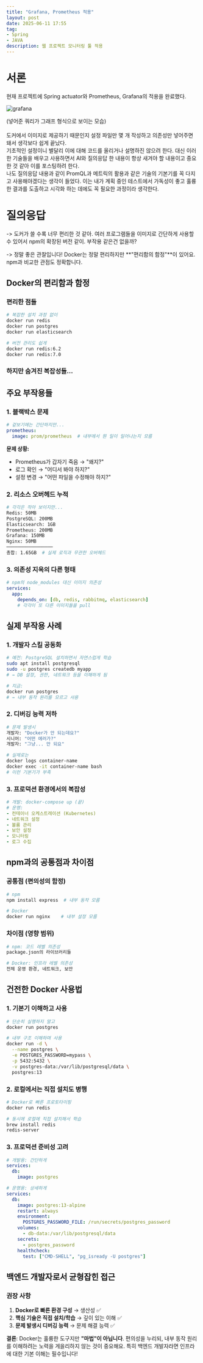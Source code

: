 ```yaml
---
title: "Grafana, Prometheus 적용"
layout: post
date: 2025-06-11 17:55
tag:
- Spring
- JAVA
description: 웹 프로젝트 모니터링 툴 적용
---  
```


# 서론  

현재 프로젝트에 Spring actuator와 Prometheus, Grafana의 적용을 완료했다.  

![grafana](/assets/img/Grafana.PNG)  

(넣어준 쿼리가 그래프 형식으로 보이는 모습)  
&nbsp;  
도커에서 이미지로 제공하기 때문인지 설정 파일만 몇 개 작성하고 의존성만 넣어주면 돼서 생각보다 쉽게 끝났다.  
기초적인 설정이니 별달리 이에 대해 코드를 올리거나 설명하진 않으려 한다. 대신 이러한 기술들을 배우고 사용하면서 AI와 질의응답 한 내용이 항상 새겨야 할 내용이고 중요한 것 같아 이를 포스팅하려 한다.  
나도 질의응답 내용과 같이 PromQL과 메트릭의 활용과 같은 기술의 기본기를 꼭 다지고 사용해야겠다는 생각이 들었다. 이는 내가 계획 중인 테스트에서 가독성이 좋고 훌륭한 결과를 도출하고 시각화 하는 데에도 꼭 필요한 과정이라 생각한다.  

# 질의응답  

-> 도커가 쓸 수록 너무 편리한 것 같아. 여러 프로그램들을 이미지로 간단하게 사용할 수 있어서 npm의 확장된 버전 같이. 부작용 같은건 없을까?  


-> 정말 좋은 관찰입니다! Docker는 정말 편리하지만 **"편리함의 함정"**이 있어요. npm과 비교한 관점도 정확합니다.

## Docker의 편리함과 함정

### 편리한 점들
```bash
# 복잡한 설치 과정 없이
docker run redis
docker run postgres
docker run elasticsearch

# 버전 관리도 쉽게
docker run redis:6.2
docker run redis:7.0
```

### 하지만 숨겨진 복잡성들...

## 주요 부작용들

### 1. 블랙박스 문제
```yaml
# 겉보기에는 간단하지만...
prometheus:
  image: prom/prometheus  # 내부에서 뭔 일이 일어나는지 모름
```

**문제 상황:**
- Prometheus가 갑자기 죽음 → "왜지?"
- 로그 확인 → "어디서 봐야 하지?"
- 설정 변경 → "어떤 파일을 수정해야 하지?"

### 2. 리소스 오버헤드 누적
```bash
# 각각은 작아 보이지만...
Redis: 50MB
PostgreSQL: 200MB  
Elasticsearch: 1GB
Prometheus: 200MB
Grafana: 150MB
Nginx: 50MB
─────────────────
총합: 1.65GB  # 실제 로직과 무관한 오버헤드
```

### 3. 의존성 지옥의 다른 형태
```yaml
# npm의 node_modules 대신 이미지 의존성
services:
  app:
    depends_on: [db, redis, rabbitmq, elasticsearch]
    # 각각이 또 다른 이미지들을 pull
```

## 실제 부작용 사례

### 1. 개발자 스킬 공동화
```bash
# 예전: PostgreSQL 설치하면서 자연스럽게 학습
sudo apt install postgresql
sudo -u postgres createdb myapp
# → DB 설정, 권한, 네트워크 등을 이해하게 됨

# 지금: 
docker run postgres
# → 내부 동작 원리를 모르고 사용
```

### 2. 디버깅 능력 저하
```bash
# 문제 발생시
개발자: "Docker가 안 되는데요?"
시니어: "어떤 에러가?"
개발자: "그냥... 안 되요"

# 실제로는
docker logs container-name
docker exec -it container-name bash
# 이런 기본기가 부족
```

### 3. 프로덕션 환경에서의 복잡성
```yaml
# 개발: docker-compose up (끝)
# 운영: 
- 컨테이너 오케스트레이션 (Kubernetes)
- 네트워크 설정
- 볼륨 관리
- 보안 설정
- 모니터링
- 로그 수집
```

## npm과의 공통점과 차이점

### 공통점 (편의성의 함정)
```bash
# npm
npm install express  # 내부 동작 모름

# Docker  
docker run nginx    # 내부 설정 모름
```

### 차이점 (영향 범위)
```bash
# npm: 코드 레벨 의존성
package.json의 라이브러리들

# Docker: 인프라 레벨 의존성  
전체 운영 환경, 네트워크, 보안
```

## 건전한 Docker 사용법

### 1. 기본기 이해하고 사용
```bash
# 단순히 실행하지 말고
docker run postgres

# 내부 구조 이해하며 사용
docker run -d \
  --name postgres \
  -e POSTGRES_PASSWORD=mypass \
  -p 5432:5432 \
  -v postgres-data:/var/lib/postgresql/data \
  postgres:13
```

### 2. 로컬에서는 직접 설치도 병행
```bash
# Docker로 빠른 프로토타이핑
docker run redis

# 동시에 로컬에 직접 설치해서 학습
brew install redis
redis-server
```

### 3. 프로덕션 준비성 고려
```yaml
# 개발용: 간단하게
services:
  db:
    image: postgres

# 운영용: 상세하게
services:
  db:
    image: postgres:13-alpine
    restart: always
    environment:
      POSTGRES_PASSWORD_FILE: /run/secrets/postgres_password
    volumes:
      - db-data:/var/lib/postgresql/data
    secrets:
      - postgres_password
    healthcheck:
      test: ["CMD-SHELL", "pg_isready -U postgres"]
```

## 백엔드 개발자로서 균형잡힌 접근

### 권장 사항
1. **Docker로 빠른 환경 구성** → 생산성 ✅
2. **핵심 기술은 직접 설치/학습** → 깊이 있는 이해 ✅
3. **문제 발생시 디버깅 능력** → 문제 해결 능력 ✅

**결론**: Docker는 훌륭한 도구지만 **"마법"이 아닙니다**. 편의성을 누리되, 내부 동작 원리를 이해하려는 노력을 게을리하지 않는 것이 중요해요. 특히 백엔드 개발자라면 인프라에 대한 기본 이해는 필수입니다!